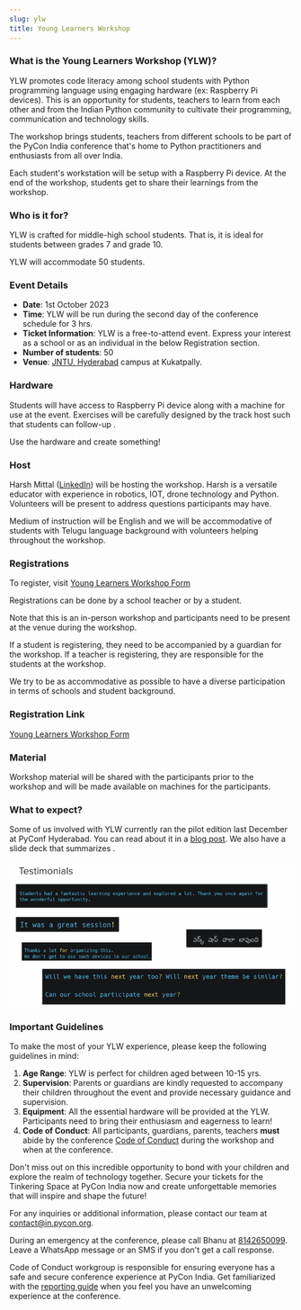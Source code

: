 ```yaml
---
slug: ylw
title: Young Learners Workshop
---
```

### What is the Young Learners Workshop (YLW)?

YLW promotes code literacy among school students with Python programming language using engaging hardware (ex: Raspberry Pi devices). This is an opportunity for students, teachers to learn from each other and from the Indian Python community to cultivate their programming, communication and technology skills.

The workshop brings students, teachers from different schools to be part of the PyCon India conference that's home to Python practitioners and enthusiasts from all over India.

Each student's workstation will be setup with a Raspberry Pi device. At the end of the workshop, students get to share their learnings from the workshop.

### Who is it for?

YLW is crafted for middle-high school students. That is, it is ideal for students between grades 7 and grade 10.

YLW will accommodate 50 students.

### Event Details

- **Date**: 1st October 2023
- **Time**: YLW will be run during the second day of the conference schedule for 3 hrs.
- **Ticket Information**: YLW is a free-to-attend event. Express your interest as a school or as an individual in the below Registration section.
- **Number of students**: 50
- **Venue**: [JNTU, Hyderabad](https://goo.gl/maps/7WM3PtHbBpn2B5VX6) campus at Kukatpally.

### Hardware

Students will have access to Raspberry Pi device along with a machine for use at the event. Exercises will be carefully designed by the track host such that students can follow-up .

Use the hardware and create something!

### Host

Harsh Mittal ([LinkedIn](https://www.linkedin.com/in/harshmittal2210/)) will be hosting the workshop. Harsh is a versatile educator with experience in robotics, IOT, drone technology and Python. Volunteers will be present to address questions participants may have.

Medium of instruction will be English and we will be accommodative of students with Telugu language background with volunteers helping throughout the workshop.

### Registrations

To register, visit [Young Learners Workshop Form](https://pythonexpress.org/young-learners-workshop/)

Registrations can be done by a school teacher or by a student.

Note that this is an in-person workshop and participants need to be present at the venue during the workshop.

If a student is registering, they need to be accompanied by a guardian for the workshop. If a teacher is registering, they are responsible for the students at the workshop.

We try to be as accommodative as possible to have a diverse participation in terms of schools and student background.

### Registration Link

[Young Learners Workshop Form](https://pythonexpress.org/young-learners-workshop/new)

### Material

Workshop material will be shared with the participants prior to the workshop and will be made available on machines for the participants.

### What to expect?

Some of us involved with YLW currently ran the pilot edition last December at PyConf Hyderabad. You can read about it in a [blog post](https://bkamapantula.github.io/2022/12/15/young-learners-workshop.html). We also have a slide deck that summarizes .

![YLW at PyConf Hyderabad 2022](https://raw.githubusercontent.com/bkamapantula/bkamapantula.github.io/master/images/ylw-testimonials-50%25.jpg)

### Important Guidelines

To make the most of your YLW experience, please keep the following guidelines in mind:

1. **Age Range**: YLW is perfect for children aged between 10-15 yrs.
2. **Supervision**: Parents or guardians are kindly requested to accompany their children throughout the event and provide necessary guidance and supervision.
3. **Equipment**: All the essential hardware will be provided at the YLW. Participants need to bring their enthusiasm and eagerness to learn!
4. **Code of Conduct**: All participants, guardians, parents, teachers **must** abide by the conference [Code of Conduct](https://in.pycon.org/2023/code-of-conduct/) during the workshop and when at the conference.

Don't miss out on this incredible opportunity to bond with your children and explore the realm of technology together. Secure your tickets for the Tinkering Space at PyCon India now and create unforgettable memories that will inspire and shape the future!

For any inquiries or additional information, please contact our team at [contact@in.pycon.org](mailto:contact@in.pycon.org).

During an emergency at the conference, please call Bhanu at [8142650099](tel:+918142650099). Leave a WhatsApp message or an SMS if you don't get a call response.

Code of Conduct workgroup is responsible for ensuring everyone has a safe and secure conference experience at PyCon India. Get familiarized with the [reporting guide](https://in.pycon.org/2023/reporting-guide/) when you feel you have an unwelcoming experience at the conference.
